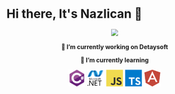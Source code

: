 <h1> Hi there, It's Nazlican 👋 </h1>

<p align="center">
 <a href="https://www.linkedin.com/in/kurtnazlican/" target="_blank">
  <img src="https://img.icons8.com/fluent/48/000000/linkedin.png" />
 </a>
  

<p align="center"> 
 <strong>
🔭 I’m currently working on Detaysoft
  </strong>
</p>



<p align="center"> 
 <strong>
🌱 I’m currently learning 
  </strong>
</p>

<p align="center"> 
  <img src="https://raw.githubusercontent.com/devicons/devicon/master/icons/csharp/csharp-original.svg" alt="csharp" width="40" height="40" />
  <img src="https://raw.githubusercontent.com/devicons/devicon/master/icons/dot-net/dot-net-original-wordmark.svg" alt="dotnet" width="40" height="40" />
  <img src="https://raw.githubusercontent.com/devicons/devicon/master/icons/javascript/javascript-original.svg" alt="javascript" width="40" height="40" />
  <img src="https://raw.githubusercontent.com/devicons/devicon/master/icons/typescript/typescript-original.svg" alt="typescript" width="40" height="40" />
  <img src="https://raw.githubusercontent.com/devicons/devicon/master/icons/angularjs/angularjs-plain.svg" alt="angular" width="40" height="40" />
</p>



